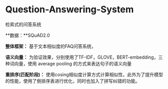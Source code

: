 # Question-Answering-System

 检索式的问答系统   
 
**数据：**SQuAD2.0

**整体框架：** 基于文本相似度的FAQ问答系统，

**语义向量：** 为验证效果，分别使用了TF-IDF，GLOVE，BERT-embedding，三种词向量，使用 average pooling  的方式来表达句子的语义向量

**重排序(匹配阶段)：** 使用cosing相似度计算方式计算相似性，此外为了提升模型的性能，使用了倒排序表进行优化，同时也加入了拼写纠错的功能。
